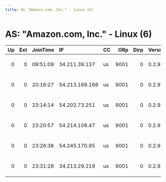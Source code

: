 ```yaml
---
title: AS "Amazon.com, Inc." - Linux (6)
---
```


# AS: "Amazon.com, Inc." - Linux (6)

|   Up |   Ext | JoinTime   | IP             | CC   |   ORp |   Dirp | Version   | Contact               | Nickname            |   eFamMembers |
|-----:|------:|:-----------|:---------------|:-----|------:|-------:|:----------|:----------------------|:--------------------|--------------:|
|    0 |     0 | 09:51:09   | 34.211.39.137  | us   |  9001 |      0 | 0.2.9.11  | root at example dot o | citest15700AFQFHvEm |             1 |
|    0 |     0 | 20:16:27   | 54.213.169.168 | us   |  9001 |      0 | 0.2.9.11  | root at example dot o | citest15727XEjhev75 |             1 |
|    0 |     0 | 23:14:14   | 54.202.73.251  | us   |  9001 |      0 | 0.2.9.11  | root at example dot o | citest15681jzP24bIN |             1 |
|    0 |     0 | 23:20:57   | 54.214.108.47  | us   |  9001 |      0 | 0.2.9.11  | root at example dot o | citest15689Uw3ad29a |             1 |
|    0 |     0 | 23:26:38   | 54.245.170.95  | us   |  9001 |      0 | 0.2.9.11  | root at example dot o | citest15682zNTb4rF4 |             1 |
|    0 |     0 | 23:31:28   | 34.213.29.219  | us   |  9001 |      0 | 0.2.9.11  | root at example dot o | citest15690RsrpWssN |             1 |
